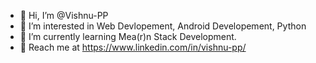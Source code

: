 - 👋 Hi, I’m @Vishnu-PP
- 👀 I’m interested in Web Devlopement, Android Developement, Python 
- 🌱 I’m currently learning Mea(r)n Stack Development.
- 💞️ Reach me at https://www.linkedin.com/in/vishnu-pp/

<!---
Vishnu-PP/Vishnu-PP is a ✨ special ✨ repository because its `README.md` (this file) appears on your GitHub profile.
You can click the Preview link to take a look at your changes.
--->
